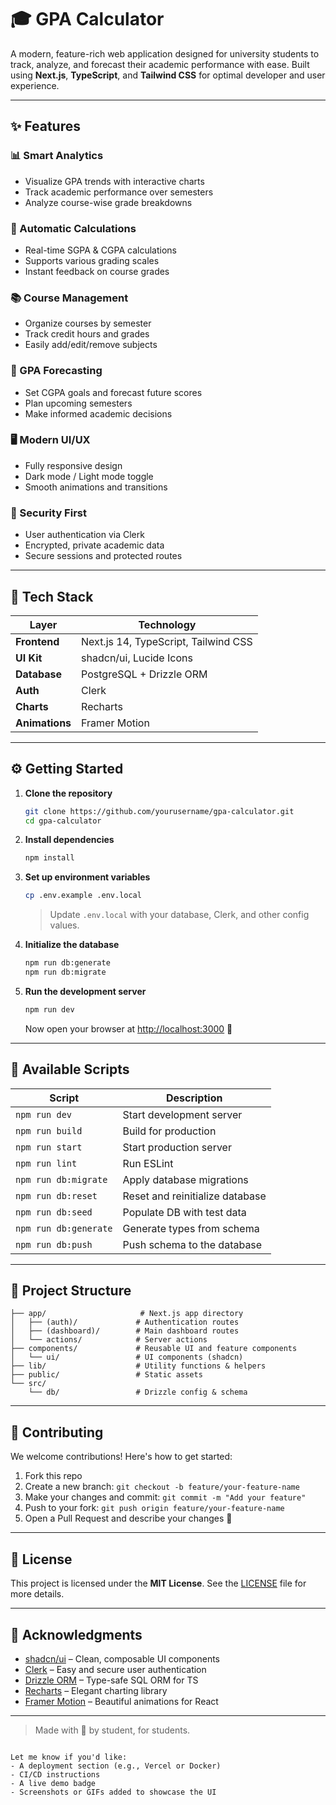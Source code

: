 
# 🎓 GPA Calculator

A modern, feature-rich web application designed for university students to track, analyze, and forecast their academic performance with ease. Built using **Next.js**, **TypeScript**, and **Tailwind CSS** for optimal developer and user experience.

---

## ✨ Features

### 📊 Smart Analytics
- Visualize GPA trends with interactive charts
- Track academic performance over semesters
- Analyze course-wise grade breakdowns

### 🧮 Automatic Calculations
- Real-time SGPA & CGPA calculations
- Supports various grading scales
- Instant feedback on course grades

### 📚 Course Management
- Organize courses by semester
- Track credit hours and grades
- Easily add/edit/remove subjects

### 🎯 GPA Forecasting
- Set CGPA goals and forecast future scores
- Plan upcoming semesters
- Make informed academic decisions

### 🖥️ Modern UI/UX
- Fully responsive design
- Dark mode / Light mode toggle
- Smooth animations and transitions

### 🔐 Security First
- User authentication via Clerk
- Encrypted, private academic data
- Secure sessions and protected routes

---

## 🧰 Tech Stack

| Layer        | Technology                    |
|--------------|-------------------------------|
| **Frontend** | Next.js 14, TypeScript, Tailwind CSS |
| **UI Kit**   | shadcn/ui, Lucide Icons        |
| **Database** | PostgreSQL + Drizzle ORM       |
| **Auth**     | Clerk                          |
| **Charts**   | Recharts                       |
| **Animations** | Framer Motion                |

---

## ⚙️ Getting Started

1. **Clone the repository**
   ```bash
   git clone https://github.com/yourusername/gpa-calculator.git
   cd gpa-calculator

2. **Install dependencies**

   ```bash
   npm install
   ```

3. **Set up environment variables**

   ```bash
   cp .env.example .env.local
   ```

   > Update `.env.local` with your database, Clerk, and other config values.

4. **Initialize the database**

   ```bash
   npm run db:generate
   npm run db:migrate
   ```

5. **Run the development server**

   ```bash
   npm run dev
   ```

   Now open your browser at [http://localhost:3000](http://localhost:3000) 🚀

---

## 📜 Available Scripts

| Script                | Description                     |
| --------------------- | ------------------------------- |
| `npm run dev`         | Start development server        |
| `npm run build`       | Build for production            |
| `npm run start`       | Start production server         |
| `npm run lint`        | Run ESLint                      |
| `npm run db:migrate`  | Apply database migrations       |
| `npm run db:reset`    | Reset and reinitialize database |
| `npm run db:seed`     | Populate DB with test data      |
| `npm run db:generate` | Generate types from schema      |
| `npm run db:push`     | Push schema to the database     |

---

## 📁 Project Structure

```
├── app/                     # Next.js app directory
│   ├── (auth)/             # Authentication routes
│   ├── (dashboard)/        # Main dashboard routes
│   └── actions/            # Server actions
├── components/             # Reusable UI and feature components
│   └── ui/                 # UI components (shadcn)
├── lib/                    # Utility functions & helpers
├── public/                 # Static assets
└── src/
    └── db/                 # Drizzle config & schema
```

---

## 🤝 Contributing

We welcome contributions! Here's how to get started:

1. Fork this repo
2. Create a new branch:
   `git checkout -b feature/your-feature-name`
3. Make your changes and commit:
   `git commit -m "Add your feature"`
4. Push to your fork:
   `git push origin feature/your-feature-name`
5. Open a Pull Request and describe your changes 🙌

---

## 📄 License

This project is licensed under the **MIT License**.
See the [LICENSE](LICENSE) file for more details.

---

## 🙏 Acknowledgments

* [shadcn/ui](https://ui.shadcn.com/) – Clean, composable UI components
* [Clerk](https://clerk.com/) – Easy and secure user authentication
* [Drizzle ORM](https://orm.drizzle.team/) – Type-safe SQL ORM for TS
* [Recharts](https://recharts.org/) – Elegant charting library
* [Framer Motion](https://www.framer.com/motion/) – Beautiful animations for React

---

> Made with 💙 by student, for students.

```

Let me know if you'd like:
- A deployment section (e.g., Vercel or Docker)
- CI/CD instructions
- A live demo badge
- Screenshots or GIFs added to showcase the UI
```
